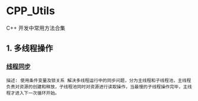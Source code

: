 # CPP_Utils
C++ 开发中常用方法合集

## 1. 多线程操作
### [线程同步](./Multithreading/semaphore/main.cpp)
`
    描述: 使用条件变量及锁关系 解决多线程运行中的同步问题，分为主线程和子线程池，主线程负责对资源的创建和释放，子线程池同时对资源进行读取操作，当最慢的子线程操作完毕，主线程才进入下一次循环开始。
`